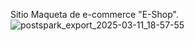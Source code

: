 Sitio Maqueta de e-commerce "E-Shop". 
![postspark_export_2025-03-11_18-57-55](https://github.com/user-attachments/assets/365d5d19-1929-4a92-b3d5-8005612a1933)

